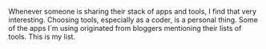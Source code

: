 

Whenever someone is sharing their stack of apps and tools, I find that very interesting. Choosing tools, especially as a coder, is a personal thing. Some of the apps I´m using originated from bloggers mentioning their lists of tools. This is my list.
